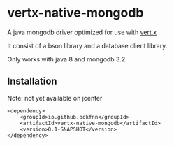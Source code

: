 # vertx-native-mongodb

A java mongodb driver optimized for use with [vert.x](http://http://vertx.io/)

It consist of a bson library and a database client library.

Only works with java 8 and mongodb 3.2.

## Installation

Note: not yet available on jcenter


    <dependency>
        <groupId>io.github.bckfnn</groupId>
        <artifactId>vertx-native-mongodb</artifactId>
        <version>0.1-SNAPSHOT</version>
    </dependency>

